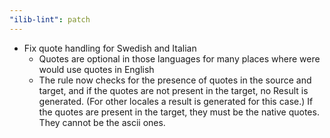 ```yaml
---
"ilib-lint": patch
---
```


- Fix quote handling for Swedish and Italian
  - Quotes are optional in those languages for many places
    where were would use quotes in English
  - The rule now checks for the presence of quotes in the
    source and target, and if the quotes are not present
    in the target, no Result is generated. (For other locales
    a result is generated for this case.) If the quotes are
    present in the target, they must be the native quotes.
    They cannot be the ascii ones.
